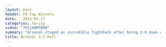 ```yaml
---
layout: post
header: FA Cup Winners
date:   2014-05-17
categories: fa-cup
video: "7K5j4mMfBK0"
summary: "Arsenal staged an incredible fightback after being 2-0 down within 10 minutes against Hull. Santi Cazorla's wonderful freekick put Arsenal back in contention before Koscielny equalised shortly before full time. Aaron Ramsey scored the winner in extra time."
title: Arsenal 3-2 Hull
---
```

